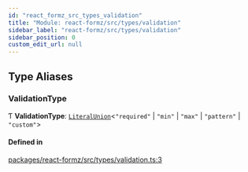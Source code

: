 ```yaml
---
id: "react_formz_src_types_validation"
title: "Module: react-formz/src/types/validation"
sidebar_label: "react-formz/src/types/validation"
sidebar_position: 0
custom_edit_url: null
---
```


## Type Aliases

### ValidationType

Ƭ **ValidationType**: [`LiteralUnion`](react_formz_src_types_utils.md#literalunion)<``"required"`` \| ``"min"`` \| ``"max"`` \| ``"pattern"`` \| ``"custom"``\>

#### Defined in

[packages/react-formz/src/types/validation.ts:3](https://github.com/ZerryStack/react-formz/blob/main/packages/react-formz/src/types/validation.ts#L3)
